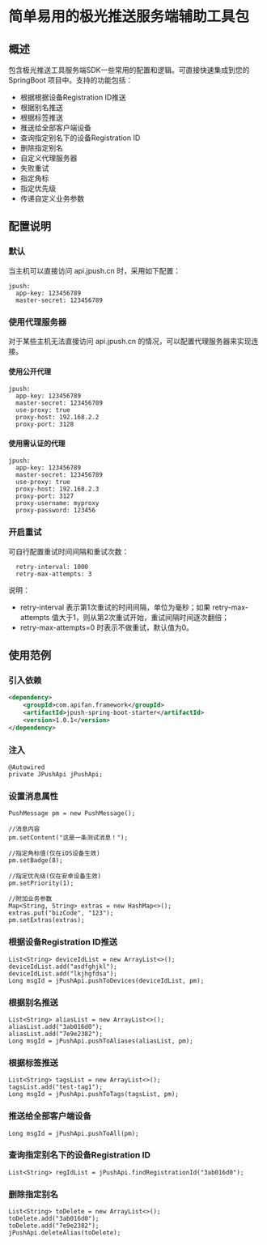 # 简单易用的极光推送服务端辅助工具包
## 概述
包含极光推送工具服务端SDK一些常用的配置和逻辑。可直接快速集成到您的 SpringBoot 项目中。支持的功能包括：
- 根据根据设备Registration ID推送
- 根据别名推送
- 根据标签推送
- 推送给全部客户端设备
- 查询指定别名下的设备Registration ID
- 删除指定别名
- 自定义代理服务器
- 失败重试
- 指定角标
- 指定优先级
- 传递自定义业务参数

## 配置说明
### 默认
当主机可以直接访问 api.jpush.cn 时，采用如下配置：
```
jpush:
  app-key: 123456789
  master-secret: 123456789
```
### 使用代理服务器
对于某些主机无法直接访问 api.jpush.cn 的情况，可以配置代理服务器来实现连接。
#### 使用公开代理
```
jpush:
  app-key: 123456789
  master-secret: 123456789
  use-proxy: true
  proxy-host: 192.168.2.2
  proxy-port: 3128
```
#### 使用需认证的代理
```
jpush:
  app-key: 123456789
  master-secret: 123456789
  use-proxy: true
  proxy-host: 192.168.2.3
  proxy-port: 3127
  proxy-username: myproxy
  proxy-password: 123456
```
### 开启重试
可自行配置重试时间间隔和重试次数：
```
  retry-interval: 1000
  retry-max-attempts: 3
```
说明：
- retry-interval 表示第1次重试的时间间隔，单位为毫秒；如果 retry-max-attempts 值大于1，则从第2次重试开始，重试间隔时间逐次翻倍；
- retry-max-attempts=0 时表示不做重试，默认值为0。

## 使用范例
### 引入依赖
```xml
<dependency>
    <groupId>com.apifan.framework</groupId>
    <artifactId>jpush-spring-boot-starter</artifactId>
    <version>1.0.1</version>
</dependency>
```
### 注入
```
@Autowired
private JPushApi jPushApi;
```    
### 设置消息属性
```
PushMessage pm = new PushMessage();

//消息内容
pm.setContent("这是一条测试消息！");

//指定角标值(仅在iOS设备生效)
pm.setBadge(8);

//指定优先级(仅在安卓设备生效)
pm.setPriority(1);

//附加业务参数
Map<String, String> extras = new HashMap<>();
extras.put("bizCode", "123");
pm.setExtras(extras);
```
### 根据设备Registration ID推送
```
List<String> deviceIdList = new ArrayList<>();
deviceIdList.add("asdfghjkl");
deviceIdList.add("lkjhgfdsa");
Long msgId = jPushApi.pushToDevices(deviceIdList, pm);
```
### 根据别名推送
```
List<String> aliasList = new ArrayList<>();
aliasList.add("3ab016d0");
aliasList.add("7e9e2382");
Long msgId = jPushApi.pushToAliases(aliasList, pm);
```
### 根据标签推送
```
List<String> tagsList = new ArrayList<>();
tagsList.add("test-tag1");
Long msgId = jPushApi.pushToTags(tagsList, pm);
```
### 推送给全部客户端设备
```
Long msgId = jPushApi.pushToAll(pm);
```
### 查询指定别名下的设备Registration ID
```
List<String> regIdList = jPushApi.findRegistrationId("3ab016d0");
```
### 删除指定别名
```
List<String> toDelete = new ArrayList<>();
toDelete.add("3ab016d0");
toDelete.add("7e9e2382");
jPushApi.deleteAlias(toDelete);
```
